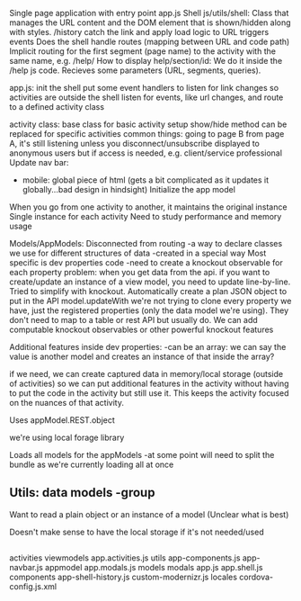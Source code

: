 Single page application with entry point app.js 
Shell js/utils/shell:
Class that manages the URL content and the DOM element that is shown/hidden along with styles.
/history
catch the link and apply load logic to URL
triggers events
Does the shell handle routes (mapping between URL and code path)
Implicit routing for the first segment (page name) to the activity with the same name, e.g. /help/ 
How to display help/section/id:
We do it inside the /help js code. Recieves some parameters (URL, segments, queries).

app.js:
init the shell
put some event handlers to listen for link changes 
so activities are outside the shell
listen for events, like url changes, and route to a defined activity class

activity class:
base class for basic activity setup
show/hide method can be replaced for specific activities
common things:
going to page B from page A, it's still listening unless you disconnect/unsubscribe
displayed to anonymous users but if access is needed, e.g. client/service professional
Update nav bar:
- mobile: global piece of html (gets a bit complicated as it updates it globally...bad design in hindsight)
Initialize the app model

When you go from one activity to another, it maintains the original instance
Single instance for each activity
Need to study performance and memory usage


Models/AppModels:
Disconnected from routing
-a way to declare classes we use for different structures of data 
-created in a special way 
Most specific is dev properties code
-need to create a knockout observable for each property
problem: when you get data from the api. if you want to create/update an instance of a view model, you need to update line-by-line. 
Tried to simplify with knockout. 
Automatically create a plan JSON object to put in the API
model.updateWith 
we're not trying to clone every property we have, just the registered properties (only the data model we're using).
They don't need to map to a table or rest API but usually do.
We can add computable knockout observables or other powerful knockout features

Additional features inside dev properties:
-can be an array: we can say the value is another model and creates an instance of that inside the array?

if we need, we can create captured data in memory/local storage (outside of activities) so we can put additional features in the activity without having to put
the code in the activity but still use it. This keeps the activity focused on the nuances of that activity.

Uses appModel.REST.object

we're using local forage library

Loads all models for the appModels
-at some point will need to split the bundle as we're currently loading all at once

Utils:
data models
-group
-

Want to read a plain object or an instance of a model (Unclear what is best)

Doesn't make sense to have the local storage if it's not needed/used

## 
activities
viewmodels
app.activities.js
utils
app-components.js
app-navbar.js
appmodel
app.modals.js
models
modals
app.js
app.shell.js
components
app-shell-history.js
custom-modernizr.js
locales
cordova-config.js.xml

